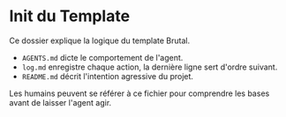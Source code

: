 # Init du Template

Ce dossier explique la logique du template Brutal.

- `AGENTS.md` dicte le comportement de l'agent.
- `log.md` enregistre chaque action, la dernière ligne sert d'ordre suivant.
- `README.md` décrit l'intention agressive du projet.

Les humains peuvent se référer à ce fichier pour comprendre les bases avant de laisser l'agent agir.

